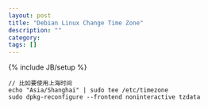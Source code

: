 ```yaml
---
layout: post
title: "Debian Linux Change Time Zone"
description: ""
category: 
tags: []
---
```

{% include JB/setup %}

	// 比如要使用上海时间
	echo "Asia/Shanghai" | sudo tee /etc/timezone
	sudo dpkg-reconfigure --frontend noninteractive tzdata